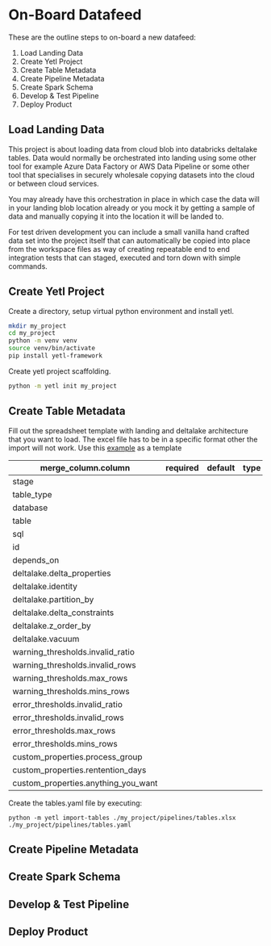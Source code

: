 # On-Board Datafeed

These are the outline steps to on-board a new datafeed:

1. Load Landing Data
2. Create Yetl Project
3. Create Table Metadata
4. Create Pipeline Metadata
5. Create Spark Schema
6. Develop & Test Pipeline
7. Deploy Product


## Load Landing Data

This project is about loading data from cloud blob into databricks deltalake tables. Data would normally be orchestrated into landing using some other tool for example Azure Data Factory or AWS Data Pipeline or some other tool that specialises in securely wholesale copying datasets into the cloud or between cloud services.

You may already have this orchestration in place in which case the data will in your landing blob location already or you mock it by getting a sample of data and manually copying it into the location it will be landed to.

For test driven development you can include a small vanilla hand crafted data set into the project itself that can automatically be copied into place from the workspace files as way of creating repeatable end to end integration tests that can staged, executed and torn down with simple commands.

## Create Yetl Project

Create a directory, setup virtual python environment and install yetl.

```sh
mkdir my_project
cd my_project
python -m venv venv
source venv/bin/activate
pip install yetl-framework
```

Create yetl project scaffolding.

```sh
python -m yetl init my_project 
```

## Create Table Metadata

Fill out the spreadsheet template with landing and deltalake architecture that you want to load.
The excel file has to be in a specific format other the import will not work. Use this [example](https://github.com/sibytes/databricks-patterns/blob/main/header_footer/pipelines/tables.xlsx) as a template


|merge_column.column                  | required | default | type | description |
|-|-|-|-|-|
| stage	                              |          |         |      |                                                                                      |
| table_type	                      |          |         |      |                                                                                      |   
| database	                          |          |         |      |                                                                                      |       
| table	                              |          |         |      |                                                                                      |       
| sql	                              |          |         |      |                                                                                      |   
| id	                              |          |         |      |                                                                                      |   
| depends_on	                      |          |         |      |                                                                                      |   
| deltalake.delta_properties          |          |         |      |                                                                                      |       
| deltalake.identity                  |          |         |      |                                                                                      |
| deltalake.partition_by              |          |         |      |                                                                                      |   
| deltalake.delta_constraints         |          |         |      |                                                                                      |   
| deltalake.z_order_by                |          |         |      |                                                                                      |
| deltalake.vacuum                    |          |         |      |                                                                                      |
| warning_thresholds.invalid_ratio    |          |         |      |                                                                                      |
| warning_thresholds.invalid_rows     |          |         |      |                                                                                      |
| warning_thresholds.max_rows         |          |         |      |                                                                                      |
| warning_thresholds.mins_rows        |          |         |      |                                                                                      |
| error_thresholds.invalid_ratio      |          |         |      |                                                                                      |
| error_thresholds.invalid_rows       |          |         |      |                                                                                      |
| error_thresholds.max_rows           |          |         |      |                                                                                      |
| error_thresholds.mins_rows          |          |         |      |                                                                                      |
| custom_properties.process_group     |          |         |      |                                                                                      |
| custom_properties.rentention_days   |          |         |      |                                                                                      |
| custom_properties.anything_you_want |          |         |      |                                                                                      |


Create the tables.yaml file by executing:

```
python -m yetl import-tables ./my_project/pipelines/tables.xlsx ./my_project/pipelines/tables.yaml
```

## Create Pipeline Metadata

## Create Spark Schema

## Develop & Test Pipeline

## Deploy Product


